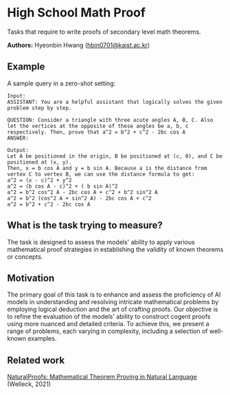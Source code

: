 # High School Math Proof

Tasks that require to write proofs of secondary level math theorems.

**Authors:** Hyeonbin Hwang (hbin0701@kaist.ac.kr)

## Example

A sample query in a zero-shot setting:

```
Input:
ASSISTANT: You are a helpful assistant that logically solves the given problem step by step.

QUESTION: Consider a triangle with three acute angles A, B, C. Also let the vertices at the opposite of these angles be a, b, c respectively. Then, prove that a^2 = b^2 + c^2 - 2bc cos A
ANSWER: 

Output:
Let A be positioned in the origin, B be positioned at (c, 0), and C be positioned at (x, y).
Then, x = b cos A and y = b sin A. Because a is the distance from vertex C to vertex B, we can use the distance formula to get:
a^2 = (x - c)^2 + y^2
a^2 = (b cos A - c)^2 + ( b sin A)^2
a^2 = b^2 cos^2 A - 2bc cos A + c^2 + b^2 sin^2 A
a^2 = b^2 (cos^2 A + sin^2 A) - 2bc cos A + c^2
a^2 = b^2 + c^2 - 2bc cos A
```

## What is the task trying to measure?

The task is designed to assess the models' ability to apply various mathematical proof strategies in establishing the validity of known theorems or concepts. 

## Motivation

The primary goal of this task is to enhance and assess the proficiency of AI models in understanding and resolving intricate mathematical problems by employing logical deduction and the art of crafting proofs. Our objective is to refine the evaluation of the models' ability to construct cogent proofs using more nuanced and detailed criteria. To achieve this, we present a range of problems, each varying in complexity, including a selection of well-known examples. 

## Related work

[NaturalProofs: Mathematical Theorem Proving in Natural Language](https://arxiv.org/abs/2104.01112) (Welleck, 2021)